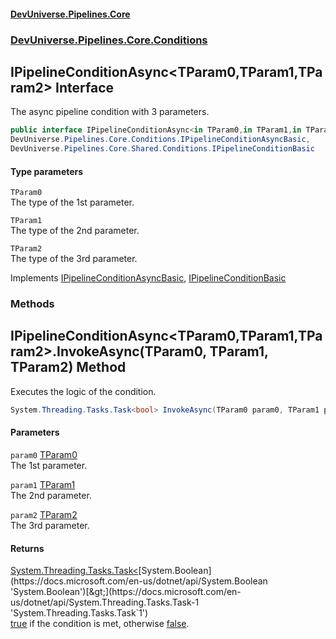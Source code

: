 #### [DevUniverse.Pipelines.Core](Pipelines.md 'Pipelines')
### [DevUniverse.Pipelines.Core.Conditions](Pipelines.md#DevUniverse.Pipelines.Core.Conditions 'DevUniverse.Pipelines.Core.Conditions')
## IPipelineConditionAsync&lt;TParam0,TParam1,TParam2&gt; Interface
The async pipeline condition with 3 parameters.  
```csharp
public interface IPipelineConditionAsync<in TParam0,in TParam1,in TParam2> :
DevUniverse.Pipelines.Core.Conditions.IPipelineConditionAsyncBasic,
DevUniverse.Pipelines.Core.Shared.Conditions.IPipelineConditionBasic
```
#### Type parameters
<a name='DevUniverse.Pipelines.Core.Conditions.IPipelineConditionAsync.TParam0.TParam1.TParam2..TParam0'></a>
`TParam0`  
The type of the 1st parameter.
  
<a name='DevUniverse.Pipelines.Core.Conditions.IPipelineConditionAsync.TParam0.TParam1.TParam2..TParam1'></a>
`TParam1`  
The type of the 2nd parameter.
  
<a name='DevUniverse.Pipelines.Core.Conditions.IPipelineConditionAsync.TParam0.TParam1.TParam2..TParam2'></a>
`TParam2`  
The type of the 3rd parameter.
  

Implements [IPipelineConditionAsyncBasic](IPipelineConditionAsyncBasic.md 'DevUniverse.Pipelines.Core.Conditions.IPipelineConditionAsyncBasic'), [IPipelineConditionBasic](IPipelineConditionBasic.md 'DevUniverse.Pipelines.Core.Shared.Conditions.IPipelineConditionBasic')  
### Methods
<a name='DevUniverse.Pipelines.Core.Conditions.IPipelineConditionAsync.TParam0.TParam1.TParam2..InvokeAsync(TParam0.TParam1.TParam2)'></a>
## IPipelineConditionAsync&lt;TParam0,TParam1,TParam2&gt;.InvokeAsync(TParam0, TParam1, TParam2) Method
Executes the logic of the condition.  
```csharp
System.Threading.Tasks.Task<bool> InvokeAsync(TParam0 param0, TParam1 param1, TParam2 param2);
```
#### Parameters
<a name='DevUniverse.Pipelines.Core.Conditions.IPipelineConditionAsync.TParam0.TParam1.TParam2..InvokeAsync(TParam0.TParam1.TParam2).param0'></a>
`param0` [TParam0](IPipelineConditionAsync.TParam0.TParam1.TParam2..md#DevUniverse.Pipelines.Core.Conditions.IPipelineConditionAsync.TParam0.TParam1.TParam2..TParam0 'DevUniverse.Pipelines.Core.Conditions.IPipelineConditionAsync&lt;TParam0,TParam1,TParam2&gt;.TParam0')  
The 1st parameter.
  
<a name='DevUniverse.Pipelines.Core.Conditions.IPipelineConditionAsync.TParam0.TParam1.TParam2..InvokeAsync(TParam0.TParam1.TParam2).param1'></a>
`param1` [TParam1](IPipelineConditionAsync.TParam0.TParam1.TParam2..md#DevUniverse.Pipelines.Core.Conditions.IPipelineConditionAsync.TParam0.TParam1.TParam2..TParam1 'DevUniverse.Pipelines.Core.Conditions.IPipelineConditionAsync&lt;TParam0,TParam1,TParam2&gt;.TParam1')  
The 2nd parameter.
  
<a name='DevUniverse.Pipelines.Core.Conditions.IPipelineConditionAsync.TParam0.TParam1.TParam2..InvokeAsync(TParam0.TParam1.TParam2).param2'></a>
`param2` [TParam2](IPipelineConditionAsync.TParam0.TParam1.TParam2..md#DevUniverse.Pipelines.Core.Conditions.IPipelineConditionAsync.TParam0.TParam1.TParam2..TParam2 'DevUniverse.Pipelines.Core.Conditions.IPipelineConditionAsync&lt;TParam0,TParam1,TParam2&gt;.TParam2')  
The 3rd parameter.
  
#### Returns
[System.Threading.Tasks.Task&lt;](https://docs.microsoft.com/en-us/dotnet/api/System.Threading.Tasks.Task-1 'System.Threading.Tasks.Task`1')[System.Boolean](https://docs.microsoft.com/en-us/dotnet/api/System.Boolean 'System.Boolean')[&gt;](https://docs.microsoft.com/en-us/dotnet/api/System.Threading.Tasks.Task-1 'System.Threading.Tasks.Task`1')  
[true](https://docs.microsoft.com/en-us/dotnet/csharp/language-reference/builtin-types/bool 'https://docs.microsoft.com/en-us/dotnet/csharp/language-reference/builtin-types/bool') if the condition is met, otherwise [false](https://docs.microsoft.com/en-us/dotnet/csharp/language-reference/builtin-types/bool 'https://docs.microsoft.com/en-us/dotnet/csharp/language-reference/builtin-types/bool').
  
